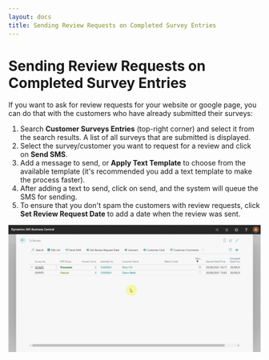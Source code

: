 ```yaml
---
layout: docs
title: Sending Review Requests on Completed Survey Entries
---
```


#   Sending Review Requests on Completed Survey Entries
If you want to ask for review requests for your website or google page, you can do that with the customers who have already submitted their surveys:
1. Search **Customer Surveys Entries** (top-right corner) and select it from the search results. A list of all surveys that are submitted is displayed. 
2. Select the survey/customer you want to request for a review and click on **Send SMS**. 
3. Add a message to send, or **Apply Text Template** to choose from the available template (it's recommended you add a text template to make the process faster). 
4. After adding a text to send, click on send, and the system will queue the SMS for sending. 
5. To ensure that you don't spam the customers with review requests, click **Set Review Request Date** to add a date when the review was sent.

![](media/garagehive-surveys-customer11.gif)